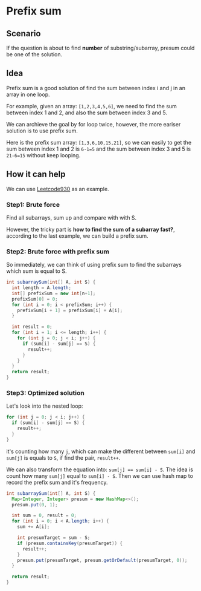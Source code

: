 # Prefix sum

## Scenario

If the question is about to find **number** of substring/subarray, presum could be one of the solution.

## Idea

Prefix sum is a good solution of find the sum between index i and j in an array in one loop.

For example, given an array: `[1,2,3,4,5,6]`, we need to find the sum between index 1 and 2, and also the sum between index 3 and 5.

We can archieve the goal by for loop twice, however, the more eariser solution is to use prefix sum.

Here is the prefix sum array: `[1,3,6,10,15,21]`, so we can easily to get the sum between index 1 and 2 is `6-1=5` and the sum between index 3 and 5 is `21-6=15` without keep looping.

## How it can help

We can use [Leetcode930](../Leetcode930.java) as an example.

### Step1: Brute force

Find all subarrays, sum up and compare with with S.

However, the tricky part is **how to find the sum of a subarray fast?**, according to the last example, we can build a prefix sum.

### Step2: Brute force with prefix sum

So immediately, we can think of using prefix sum to find the subarrays which sum is equal to S.

```java
int subarraySum(int[] A, int S) {
  int length = A.length;
  int[] prefixSum = new int[n+1];
  prefixSum[0] = 0;
  for (int i = 0; i < prefixSum; i++) {
    prefixSum[i + 1] = prefixSum[i] + A[i];
  }

  int result = 0;
  for (int i = 1; i <= length; i++) {
    for (int j = 0; j < i; j++) {
      if (sum[i] - sum[j] == S) {
        result++;
      }
    }
  }
  return result;
}
```

### Step3: Optimized solution

Let's look into the nested loop:

```java
for (int j = 0; j < i; j++) {
  if (sum[i] - sum[j] == S) {
    result++;
  }
}
```

it's counting how many `j`, which can make the different between `sum[i]` and `sum[j]` is equals to `S`, if find the pair, `result++`.

We can also transform the equation into: `sum[j] == sum[i] - S`. The idea is count how many `sum[j]` equal to `sum[i] - S`. Then we can use hash map to record the prefix sum and it's frequency.

```java
int subarraySum(int[] A, int S) {
  Map<Integer, Integer> presum = new HashMap<>();
  presum.put(0, 1);

  int sum = 0, result = 0;
  for (int i = 0; i < A.length; i++) {
    sum += A[i];

    int presumTarget = sum - S;
    if (presum.containsKey(presumTarget)) {
      result++;
    }
    presum.put(presumTarget, presum.getOrDefault(presumTarget, 0));
  }

  return result;
}
```
